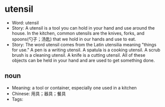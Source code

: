# utensil

- Word: utensil
- Story: A utensil is a tool you can hold in your hand and use around the house. In the kitchen, common utensils are the knives, forks, and spoons(勺子；汤匙) that we hold in our hands and use to eat.
- Story: The word utensil comes from the Latin utensilia meaning "things for use." A pen is a writing utensil. A spatula is a cooking utensil. A scrub brush is a cleaning utensil. A knife is a cutting utensil. All of these objects can be held in your hand and are used to get something done.

## noun

- Meaning: a tool or container, especially one used in a kitchen
- Chinese: 用具；器具；餐具
- Tags: 

